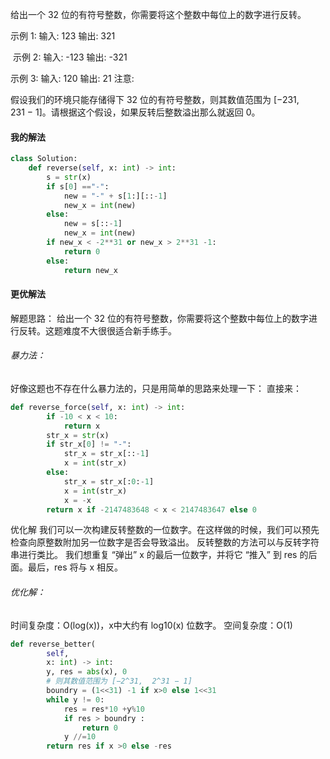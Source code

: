 给出一个 32 位的有符号整数，你需要将这个整数中每位上的数字进行反转。

示例 1:
输入: 123
输出: 321

 示例 2:
输入: -123
输出: -321

示例 3:
输入: 120
输出: 21
注意:

假设我们的环境只能存储得下 32 位的有符号整数，则其数值范围为 [−231,  231 − 1]。请根据这个假设，如果反转后整数溢出那么就返回 0。

#### 我的解法

```python
class Solution:
    def reverse(self, x: int) -> int:
        s = str(x)
        if s[0] =="-":
            new = "-" + s[1:][::-1]
            new_x = int(new)
        else:
            new = s[::-1]
            new_x = int(new)
        if new_x < -2**31 or new_x > 2**31 -1:
            return 0
        else:
            return new_x
```

#### 更优解法

解题思路：
给出一个 32 位的有符号整数，你需要将这个整数中每位上的数字进行反转。这题难度不大很很适合新手练手。

###### 暴力法：

好像这题也不存在什么暴力法的，只是用简单的思路来处理一下：
直接来：

```python
def reverse_force(self, x: int) -> int:
        if -10 < x < 10:
            return x
        str_x = str(x)
        if str_x[0] != "-":
            str_x = str_x[::-1]
            x = int(str_x)
        else:
            str_x = str_x[:0:-1]
            x = int(str_x)
            x = -x
        return x if -2147483648 < x < 2147483647 else 0
```

优化解
我们可以一次构建反转整数的一位数字。在这样做的时候，我们可以预先检查向原整数附加另一位数字是否会导致溢出。
反转整数的方法可以与反转字符串进行类比。
我们想重复 “弹出” x 的最后一位数字，并将它 “推入” 到 res 的后面。最后，res 将与 x 相反。

###### 优化解：

时间复杂度：O(log(x))，x中大约有 log10(x) 位数字。
空间复杂度：O(1)

```python
def reverse_better(
        self, 
        x: int) -> int:
        y, res = abs(x), 0
        # 则其数值范围为 [−2^31,  2^31 − 1]
        boundry = (1<<31) -1 if x>0 else 1<<31
        while y != 0:
            res = res*10 +y%10
            if res > boundry :
                return 0
            y //=10
        return res if x >0 else -res
```

